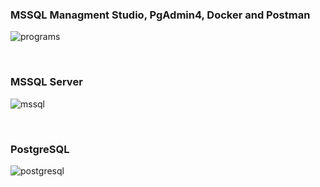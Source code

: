 ### MSSQL Managment Studio, PgAdmin4, Docker and Postman
![programs](https://user-images.githubusercontent.com/118667545/235875956-e92ae335-9e34-4d10-ad7c-3598ee9b6edf.jpg)

<br/>

### MSSQL Server
![mssql](https://user-images.githubusercontent.com/118667545/235875938-3542d549-2dad-4958-a523-bf00c8b15a7c.jpg)

<br/>

### PostgreSQL
![postgresql](https://user-images.githubusercontent.com/118667545/235875950-a708a127-5789-4b42-8be9-908e7bc3206d.jpg)

